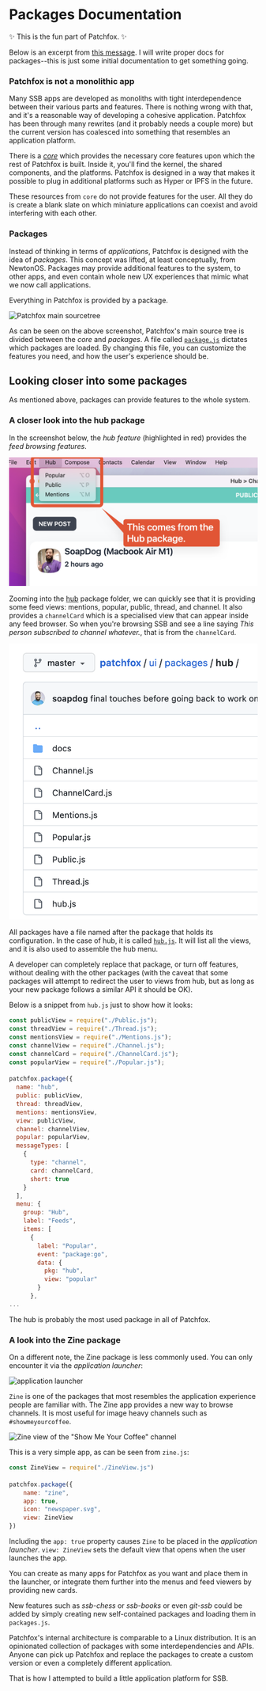 # Packages Documentation

✨ This is the fun part of Patchfox. ✨

Below is an excerpt from [this message](ssb:message/sha256/hYLSp_zPkvUj2f3DMk9vzUafKy9SVruDjuWFmj7vu60=). I will write proper docs for packages--this is just some initial documentation to get something going.

### Patchfox is not a monolithic app

Many SSB apps are developed as monoliths with tight interdependence between their various parts and features. There is nothing wrong with that, and it's a reasonable way of developing a cohesive application. Patchfox has been through many rewrites (and it probably needs a couple more) but the current version has coalesced into something that resembles an application platform.

There is a [_core_](https://github.com/soapdog/patchfox/tree/master/ui/core) which provides the necessary core features upon which the rest of Patchfox is built. Inside it, you'll find the kernel, the shared components, and the platforms. Patchfox is designed in a way that makes it possible to plug in additional platforms such as Hyper or IPFS in the future.

These resources from `core` do not provide features for the user. All they do is create a blank slate on which miniature applications can coexist and avoid interfering with each other.

### Packages

Instead of thinking in terms of _applications_, Patchfox is designed with the idea of _packages_. This concept was lifted, at least conceptually, from NewtonOS. Packages may provide additional features to the system, to other apps, and even contain whole new UX experiences that mimic what we now call applications.

Everything in Patchfox is provided by a package.

![Patchfox main sourcetree](d-patchfox-sourcetree.png)

As can be seen on the above screenshot, Patchfox's main source tree is divided between the _core_ and _packages_. A file called [`package.js`](https://github.com/soapdog/patchfox/blob/master/ui/packages/packages.js) dictates which packages are loaded. By changing this file, you can customize the features you need, and how the user's experience should be.

## Looking closer into some packages

As mentioned above, packages can provide features to the whole system.

### A closer look into the hub package

In the screenshot below, the _hub feature_ (highlighted in red) provides the _feed browsing features_.

![screenshot showing the menus from hub package](d-hub-package.png)

Zooming into the [hub](https://github.com/soapdog/patchfox/tree/master/ui/packages/hub) package folder, we can quickly see that it is providing some feed views: mentions, popular, public, thread, and channel. It also provides a `channelCard` which is a specialised view that can appear inside any feed browser. So when you're browsing SSB and see a line saying _This person subscribed to channel whatever._, that is from the `channelCard`.

![hub package folder screenshot](d-hub-source.png)

All packages have a file named after the package that holds its configuration. In the case of hub, it is called [`hub.js`](https://github.com/soapdog/patchfox/blob/master/ui/packages/hub/hub.js). It will list all the views, and it is also used to assemble the hub menu.

A developer can completely replace that package, or turn off features, without dealing with the other packages (with the caveat that some packages will attempt to redirect the user to views from hub, but as long as your new package follows a similar API it should be OK).

Below is a snippet from `hub.js` just to show how it looks:

```js
const publicView = require("./Public.js");
const threadView = require("./Thread.js");
const mentionsView = require("./Mentions.js");
const channelView = require("./Channel.js");
const channelCard = require("./ChannelCard.js");
const popularView = require("./Popular.js");

patchfox.package({
  name: "hub",
  public: publicView,
  thread: threadView,
  mentions: mentionsView,
  view: publicView,
  channel: channelView,
  popular: popularView,
  messageTypes: [
    {
      type: "channel",
      card: channelCard,
      short: true
    }
  ],
  menu: {
    group: "Hub",
    label: "Feeds",
    items: [
      {
        label: "Popular",
        event: "package:go",
        data: {
          pkg: "hub",
          view: "popular"
        }
      },
...
```

The hub is probably the most used package in all of Patchfox.

### A look into the Zine package

On a different note, the Zine package is less commonly used. You can only encounter it via the _application launcher_:

![application launcher](d-launcher.png)

`Zine` is one of the packages that most resembles the application experience people are familiar with. The Zine app provides a new way to browse channels. It is most useful for image heavy channels such as `#showmeyourcoffee`.

![Zine view of the "Show Me Your Coffee" channel](d-zine.png)

This is a very simple app, as can be seen from `zine.js`:

```js
const ZineView = require("./ZineView.js")

patchfox.package({
    name: "zine",
    app: true,
    icon: "newspaper.svg",
    view: ZineView
})
```

Including the `app: true` property causes `Zine` to be placed in the _application launcher_. `view: ZineView` sets the default view that opens when the user launches the app.

You can create as many apps for Patchfox as you want and place them in the launcher, or integrate them further into the menus and feed viewers by providing new cards.

New features such as _ssb-chess_ or _ssb-books_ or even _git-ssb_ could be added by simply creating new self-contained packages and loading them in `packages.js`.

Patchfox's internal architecture is comparable to a Linux distribution. It is an opinionated collection of packages with some interdependencies and APIs. Anyone can pick up Patchfox and replace the packages to create a custom version or even a completely different application.

That is how I attempted to build a little application platform for SSB.
